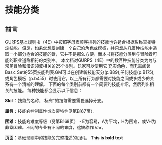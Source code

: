 # 技能分类

## 前言
GURPS基本规则书（4E）中按照字母表顺序排列的技能也许适合根据名称查找特定技能。但是，如果您想要创建一个自己的角色或模板，并只想从几百种技能中选取一小部分适合的技能的话，它并不是那么方便。而本书将技能分类到与冒险者可能的职业道路相符的类别中。
本文档对GURPS（4E）中的数百种技能分类为为与常见冒险和知识领域相关的25个类别。玩家可以使用它
充实角色，而无需阅读Basic Set的55页技能列表.GM可以在创建新技能天分(p.B89),任何技能(p.B175), 或角色模板（p.b455）时使用它。以上所有行为都需要对技能之间或多或少的关系有一个清晰的理解。
下面的每个类别前都有一个简要的技能介绍，然后列出相关的技能。 每种技能都会显示以下信息：

**Skill**：技能的名称。 标有†的技能需要需要选择分支。

**属性**：技能的控制属性或次要特性见第B167页）。

**困难**：技能的难度等级（见第B168页） - E为容易，A为平均，H为困难，或VH为非常困难。不同的专业有不同的难度，这被称作
Var。

**页面**：基础规则中的技能的完整描述的页码。
**This is bold text**	
